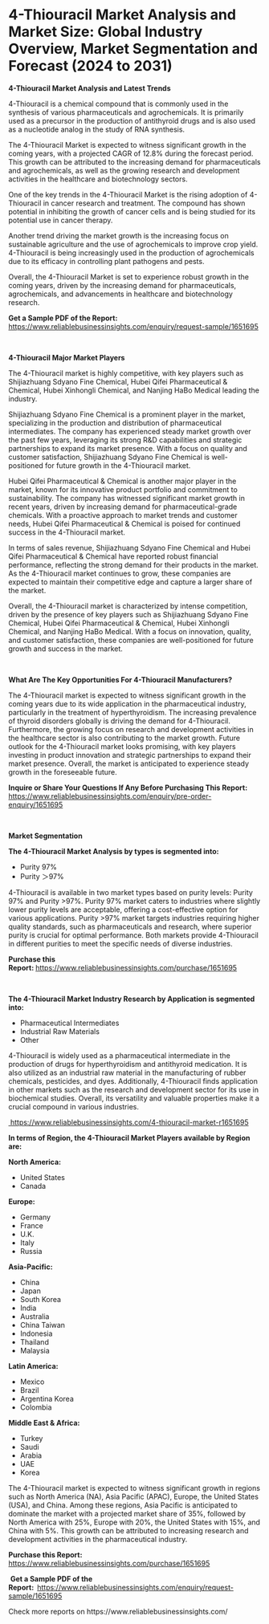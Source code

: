 <p><h1>4-Thiouracil Market Analysis and Market Size: Global Industry Overview, Market Segmentation and Forecast (2024 to 2031)</h1></p><p><strong>4-Thiouracil Market Analysis and Latest Trends</strong></p>
<p><p>4-Thiouracil is a chemical compound that is commonly used in the synthesis of various pharmaceuticals and agrochemicals. It is primarily used as a precursor in the production of antithyroid drugs and is also used as a nucleotide analog in the study of RNA synthesis.</p><p>The 4-Thiouracil Market is expected to witness significant growth in the coming years, with a projected CAGR of 12.8% during the forecast period. This growth can be attributed to the increasing demand for pharmaceuticals and agrochemicals, as well as the growing research and development activities in the healthcare and biotechnology sectors.</p><p>One of the key trends in the 4-Thiouracil Market is the rising adoption of 4-Thiouracil in cancer research and treatment. The compound has shown potential in inhibiting the growth of cancer cells and is being studied for its potential use in cancer therapy.</p><p>Another trend driving the market growth is the increasing focus on sustainable agriculture and the use of agrochemicals to improve crop yield. 4-Thiouracil is being increasingly used in the production of agrochemicals due to its efficacy in controlling plant pathogens and pests.</p><p>Overall, the 4-Thiouracil Market is set to experience robust growth in the coming years, driven by the increasing demand for pharmaceuticals, agrochemicals, and advancements in healthcare and biotechnology research.</p></p>
<p><strong>Get a Sample PDF of the Report:&nbsp;</strong> <a href="https://www.reliablebusinessinsights.com/enquiry/request-sample/1651695">https://www.reliablebusinessinsights.com/enquiry/request-sample/1651695</a></p>
<p>&nbsp;</p>
<p><strong>4-Thiouracil Major Market Players</strong></p>
<p><p>The 4-Thiouracil market is highly competitive, with key players such as Shijiazhuang Sdyano Fine Chemical, Hubei Qifei Pharmaceutical & Chemical, Hubei Xinhongli Chemical, and Nanjing HaBo Medical leading the industry. </p><p>Shijiazhuang Sdyano Fine Chemical is a prominent player in the market, specializing in the production and distribution of pharmaceutical intermediates. The company has experienced steady market growth over the past few years, leveraging its strong R&D capabilities and strategic partnerships to expand its market presence. With a focus on quality and customer satisfaction, Shijiazhuang Sdyano Fine Chemical is well-positioned for future growth in the 4-Thiouracil market.</p><p>Hubei Qifei Pharmaceutical & Chemical is another major player in the market, known for its innovative product portfolio and commitment to sustainability. The company has witnessed significant market growth in recent years, driven by increasing demand for pharmaceutical-grade chemicals. With a proactive approach to market trends and customer needs, Hubei Qifei Pharmaceutical & Chemical is poised for continued success in the 4-Thiouracil market.</p><p>In terms of sales revenue, Shijiazhuang Sdyano Fine Chemical and Hubei Qifei Pharmaceutical & Chemical have reported robust financial performance, reflecting the strong demand for their products in the market. As the 4-Thiouracil market continues to grow, these companies are expected to maintain their competitive edge and capture a larger share of the market.</p><p>Overall, the 4-Thiouracil market is characterized by intense competition, driven by the presence of key players such as Shijiazhuang Sdyano Fine Chemical, Hubei Qifei Pharmaceutical & Chemical, Hubei Xinhongli Chemical, and Nanjing HaBo Medical. With a focus on innovation, quality, and customer satisfaction, these companies are well-positioned for future growth and success in the market.</p></p>
<p>&nbsp;</p>
<p><strong>What Are The Key Opportunities For 4-Thiouracil Manufacturers?</strong></p>
<p><p>The 4-Thiouracil market is expected to witness significant growth in the coming years due to its wide application in the pharmaceutical industry, particularly in the treatment of hyperthyroidism. The increasing prevalence of thyroid disorders globally is driving the demand for 4-Thiouracil. Furthermore, the growing focus on research and development activities in the healthcare sector is also contributing to the market growth. Future outlook for the 4-Thiouracil market looks promising, with key players investing in product innovation and strategic partnerships to expand their market presence. Overall, the market is anticipated to experience steady growth in the foreseeable future.</p></p>
<p><strong>Inquire or Share Your Questions If Any Before Purchasing This Report:</strong> <a href="https://www.reliablebusinessinsights.com/enquiry/pre-order-enquiry/1651695">https://www.reliablebusinessinsights.com/enquiry/pre-order-enquiry/1651695</a></p>
<p>&nbsp;</p>
<p><strong>Market Segmentation</strong></p>
<p><strong>The 4-Thiouracil Market Analysis by types is segmented into:</strong></p>
<p><ul><li>Purity 97%</li><li>Purity ＞97%</li></ul></p>
<p><p>4-Thiouracil is available in two market types based on purity levels: Purity 97% and Purity >97%. Purity 97% market caters to industries where slightly lower purity levels are acceptable, offering a cost-effective option for various applications. Purity >97% market targets industries requiring higher quality standards, such as pharmaceuticals and research, where superior purity is crucial for optimal performance. Both markets provide 4-Thiouracil in different purities to meet the specific needs of diverse industries.</p></p>
<p><strong>Purchase this Report:&nbsp;</strong><a href="https://www.reliablebusinessinsights.com/purchase/1651695">https://www.reliablebusinessinsights.com/purchase/1651695</a></p>
<p>&nbsp;</p>
<p><strong>The 4-Thiouracil Market Industry Research by Application is segmented into:</strong></p>
<p><ul><li>Pharmaceutical Intermediates</li><li>Industrial Raw Materials</li><li>Other</li></ul></p>
<p><p>4-Thiouracil is widely used as a pharmaceutical intermediate in the production of drugs for hyperthyroidism and antithyroid medication. It is also utilized as an industrial raw material in the manufacturing of rubber chemicals, pesticides, and dyes. Additionally, 4-Thiouracil finds application in other markets such as the research and development sector for its use in biochemical studies. Overall, its versatility and valuable properties make it a crucial compound in various industries.</p></p>
<p><a href="https://www.reliablebusinessinsights.com/4-thiouracil-market-r1651695">&nbsp;https://www.reliablebusinessinsights.com/4-thiouracil-market-r1651695</a></p>
<p><strong>In terms of Region, the 4-Thiouracil Market Players available by Region are:</strong></p>
<p>
    <p> <strong> North America: </strong>
        <ul>
            <li>United States</li>
            <li>Canada</li>
        </ul>
        </p> 
    <p> <strong> Europe: </strong>
        <ul>
            <li>Germany</li>
            <li>France</li>
            <li>U.K.</li>
            <li>Italy</li>
            <li>Russia</li>
        </ul>
        </p> 
    <p> <strong> Asia-Pacific: </strong>
        <ul>
            <li>China</li>
            <li>Japan</li>
            <li>South Korea</li>
            <li>India</li>
            <li>Australia</li>
            <li>China Taiwan</li>
            <li>Indonesia</li>
            <li>Thailand</li>
            <li>Malaysia</li>
        </ul>
        </p> 
    <p> <strong> Latin America: </strong>
        <ul>
            <li>Mexico</li>
            <li>Brazil</li>
            <li>Argentina Korea</li>
            <li>Colombia</li>
        </ul>
        </p> 
    <p> <strong> Middle East & Africa: </strong>
        <ul>
            <li>Turkey</li>
            <li>Saudi</li>
            <li>Arabia</li>
            <li>UAE</li>
            <li>Korea</li>
        </ul>
    </p>
    </p>
<p><p>The 4-Thiouracil market is expected to witness significant growth in regions such as North America (NA), Asia Pacific (APAC), Europe, the United States (USA), and China. Among these regions, Asia Pacific is anticipated to dominate the market with a projected market share of 35%, followed by North America with 25%, Europe with 20%, the United States with 15%, and China with 5%. This growth can be attributed to increasing research and development activities in the pharmaceutical industry.</p></p>
<p><strong>Purchase this Report: </strong><a href="https://www.reliablebusinessinsights.com/purchase/1651695">https://www.reliablebusinessinsights.com/purchase/1651695</a></p>
<p>&nbsp;<strong>Get a Sample PDF of the Report:&nbsp;&nbsp;</strong><a href="https://www.reliablebusinessinsights.com/enquiry/request-sample/1651695">https://www.reliablebusinessinsights.com/enquiry/request-sample/1651695</a></p>
<p><strong></strong></p>
<p>Check more reports on https://www.reliablebusinessinsights.com/</p>